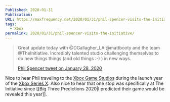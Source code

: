 ```yaml
---
Published: 2020-01-31
Publication: 
URL: https://maxfrequency.net/2020/01/31/phil-spencer-visits-the-initiative/
tags:
  - Xbox
permalink: 2020/01/31/phil-spencer-visits-the-initiative/
---
```

> Great update today with @DGallagher_LA @mattbooty and the team @TheInitiative. Incredibly talented studio challenging themselves to do new things things (and old things :-) ) in new ways.
> 
> [Phil Spencer tweet on January 28, 2020](https://twitter.com/XboxP3/status/1222270934578552833)

Nice to hear Phil traveling to the [Xbox Game Studios](https://www.xbox.com/en-US/xbox-game-studios) during the launch year of the [Xbox Series X](https://www.xbox.com/en-US/consoles/xbox-series-x). Also nice to hear that one stop was specifically at The Initiative since [[Big Three Predictions 2020|I predicted their game would be revealed this year]].